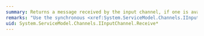 ```yaml
---
summary: Returns a message received by the input channel, if one is available with an interval of time that is explicitly or implicitly defined.
remarks: "Use the synchronous <xref:System.ServiceModel.Channels.IInputChannel.Receive%2A> method when it is acceptable for the current thread to be blocked until it receives the request message or exceeds the interval of time specified by `timeout`. Use the asynchronous <xref:System.ServiceModel.Channels.IInputChannel.BeginReceive%2A> method when you need the application processing to continue without waiting for the request to be received.  \n  \n The synchronous <xref:System.ServiceModel.Channels.IInputChannel.Receive%2A> operation is available with or without an explicit timeout.  \n  \n If a message is not available, it blocks until one is available or until the timeout is exceeded."
uid: System.ServiceModel.Channels.IInputChannel.Receive*
---
```

